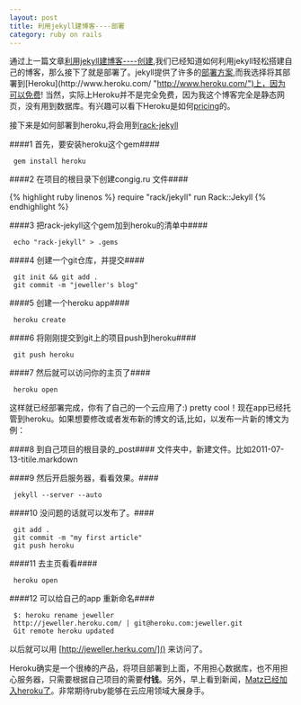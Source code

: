 ```yaml
---
layout: post
title: 利用jekyll建博客----部署
category: ruby on rails
---
```


通过上一篇文章[利用jekyll建博客----创建](),我们已经知道如何利用jekyll轻松搭建自己的博客，那么接下了就是部署了。jekyll提供了许多的[部署方案](https://github.com/mojombo/jekyll/wiki/Deployment "https://github.com/mojombo/jekyll/wiki/Deployment"),而我选择将其部署到[Heroku](http://www.heroku.com/ "http://www.heroku.com/")上，因为可以免费! 当然，实际上Heroku并不是完全免费，因为我这个博客完全是静态网页，没有用到数据库。有兴趣可以看下Heroku是如何[pricing](http://www.heroku.com/pricing#0-0 "http://www.heroku.com/pricing#0-0")的。

接下来是如何部署到heroku,将会用到[rack-jekyll](https://github.com/bry4n/rack-jekyll "https://github.com/bry4n/rack-jekyll")

####1 首先，要安装heroku这个gem####

     gem install heroku

####2 在项目的根目录下创建congig.ru 文件####

{% highlight ruby linenos %}
 require "rack/jekyll"
 run Rack::Jekyll
{% endhighlight %}

####3 把rack-jekyll这个gem加到heroku的清单中####

     echo "rack-jekyll" > .gems

####4 创建一个git仓库，并提交####

     git init && git add .
     git commit -m "jeweller's blog"

####5 创建一个heroku app####

     heroku create

####6 将刚刚提交到git上的项目push到heroku####

     git push heroku

####7 然后就可以访问你的主页了####

     heroku open

这样就已经部署完成，你有了自己的一个云应用了:) pretty
cool！现在app已经托管到heroku。如果想要修改或者发布新的博文的话,比如，以发布一片新的博文为例：

####8 到自己项目的根目录的\_post####
     文件夹中，新建文件。比如2011-07-13-titile.markdown

####9 然后开启服务器，看看效果。####

     jekyll --server --auto

####10 没问题的话就可以发布了。####

     git add .
     git commit -m "my first article"
     git push heroku

####11 去主页看看####

     heroku open

####12 可以给自己的app 重新命名####

     $: heroku rename jeweller
     http://jeweller.heroku.com/ | git@heroku.com:jeweller.git
     Git remote heroku updated

以后就可以用 [http://jeweller.herku.com/]() 来访问了。

Heroku确实是一个很棒的产品，将项目部署到上面，不用担心数据库，也不用担心服务器，只需要根据自己项目的需要**付钱**。另外，早上看到新闻，[Matz已经加入heroku了](http://blog.heroku.com/archives/2011/7/12/matz_joins_heroku/)。非常期待ruby能够在云应用领域大展身手。

